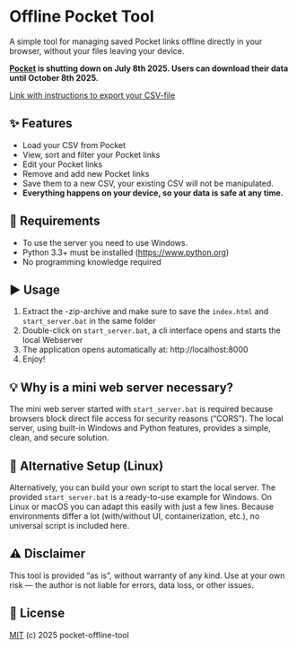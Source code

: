 # Offline Pocket Tool

A simple tool for managing saved Pocket links offline directly in your browser, without your files leaving your device.

**[Pocket](https://getpocket.com/home) is shutting down on July 8th 2025. Users can download their data until October 8th 2025.**

[Link with instructions to export your CSV-file](https://getpocket.com/export)

## ✨ Features

- Load your CSV from Pocket
- View, sort and filter your Pocket links
- Edit your Pocket links
- Remove and add new Pocket links
- Save them to a new CSV, your existing CSV will not be manipulated.
- **Everything happens on your device, so your data is safe at any time.**

## 🧰 Requirements

- To use the server you need to use Windows.
- Python 3.3+ must be installed (https://www.python.org)
- No programming knowledge required

## ▶️ Usage

1. Extract the -zip-archive and make sure to save the `index.html` and `start_server.bat` in the same folder
2. Double-click on `start_server.bat`, a cli interface opens and starts the local Webserver
3. The application opens automatically at: http://localhost:8000
4. Enjoy!

## 💡 Why is a mini web server necessary?
The mini web server started with `start_server.bat` is required because browsers block direct file access for security
reasons (“CORS”). The local server, using built-in Windows and Python features, provides a simple, clean, and secure solution.

## 🔧 Alternative Setup (Linux)
Alternatively, you can build your own script to start the local server. The provided `start_server.bat` is a ready-to-use
example for Windows. On Linux or macOS you can adapt this easily with just a few lines. Because environments differ a lot
(with/without UI, containerization, etc.), no universal script is included here.

## ⚠️ Disclaimer
This tool is provided “as is”, without warranty of any kind. Use at your own risk — the author is not liable for errors, data loss, or other issues.  

## 📜 License
[MIT](LICENSE) (c) 2025 pocket-offline-tool
